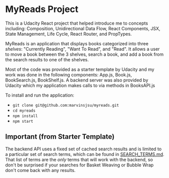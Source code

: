 # MyReads Project

This is a Udacity React project that helped introduce me to concepts including: Composition, Unidirectional Data Flow, React Components, JSX,
State Management, Life Cycle, React Router, and PropTypes.

MyReads is an application that displays books categorized into three *shelves*: "Currently Reading", "Want To Read", and "Read".  It allows a user to move a book between the 3 shelves, search a book, and add a book from the search results to one of the shelves.

Most of the code was provided as a starter template by Udacity and my work was done in the following components: App.js, Book.js, BookSearch.js, BookShelf.js. A backend server was also provided by Udacity which my application makes calls to via methods in BooksAPI.js

To install and run the application:
- `git clone git@github.com:marvinsjsu/myreads.git`
- `cd myreads` 
- `npm install`
- `npm start`

## Important (from Starter Template)
The backend API uses a fixed set of cached search results and is limited to a particular set of search terms, which can be found in [SEARCH_TERMS.md](SEARCH_TERMS.md). That list of terms are the _only_ terms that will work with the backend, so don't be surprised if your searches for Basket Weaving or Bubble Wrap don't come back with any results.



